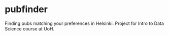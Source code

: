 # pubfinder
Finding pubs matching your preferences in Helsinki. Project for Intro to Data Science course at UoH.
